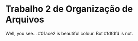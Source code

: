 # Trabalho 2 de Organização de Arquivos

Well, you see... #01ace2 is beautiful colour. But #fdfdfd is not.
